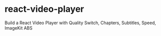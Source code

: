 # react-video-player
Build a React Video Player with Quality Switch, Chapters, Subtitles, Speed, ImageKit ABS
